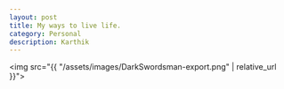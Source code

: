 ```yaml
---
layout: post
title: My ways to live life.
category: Personal
description: Karthik
---
```

<img src="{{ "/assets/images/DarkSwordsman-export.png" | relative_url }}">